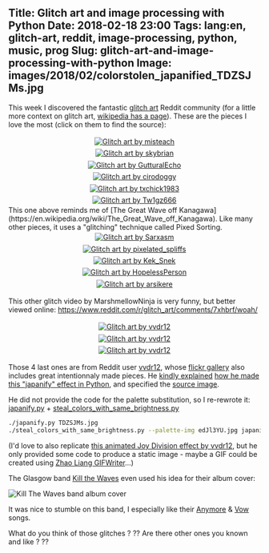 Title: Glitch art and image processing with Python
Date: 2018-02-18 23:00
Tags: lang:en, glitch-art, reddit, image-processing, python, music, prog
Slug: glitch-art-and-image-processing-with-python
Image: images/2018/02/colorstolen_japanified_TDZSJMs.jpg
---

This week I discovered the fantastic [glitch art](https://www.reddit.com/r/glitch_art) Reddit community
(for a little more context on glitch art, [wikipedia has a page](https://en.wikipedia.org/wiki/Glitch_art)).
These are the pieces I love the most (click on them to find the source):

<!-- The a > div > noscript seems not valid in terms of HTML syntax -->
<a href="https://www.reddit.com/r/glitch_art/comments/7x3ps0/dream_girl_gaze/">
<div class="lazyload" data-noscript=""><noscript><img alt="Glitch art by misteach" src="images/2018/02/pd1gx9xucuf01.jpg"></noscript></div>
</a>

<a href="https://www.reddit.com/r/glitch_art/comments/75ok6f/walk_it_off/">
<div class="lazyload" data-noscript=""><noscript><img alt="Glitch art by skybrian" src="images/2018/02/zqvSQdO.png"></noscript></div>
</a>

<a href="https://www.reddit.com/r/glitch_art/comments/5wbei8/pxl_rain/">
<div class="lazyload" data-noscript=""><noscript><img alt="Glitch art by GutturalEcho" src="images/2018/02/ljc76jy3s8iy.jpg"></noscript></div>
</a>

<a href="https://www.reddit.com/r/pixelsorting/comments/757ung/a_bit_of_rain/">
<div class="lazyload" data-noscript=""><noscript><img alt="Glitch art by cirodoggy" src="images/2018/02/31t7i2m9rrqz.jpg"></noscript></div>
</a>

<a href="https://www.reddit.com/r/glitch_art/comments/7glph4/the_heavens_opened_up_when_the_rain_came/">
<div class="lazyload" data-noscript=""><noscript><img alt="Glitch art by txchick1983" src="images/2018/02/fBb1s47.png"></noscript></div>
</a>

<a href="https://www.reddit.com/r/pixelsorting/comments/61iwka/liquid_metal/">
<div class="lazyload" data-noscript=""><noscript><img alt="Glitch art by Tw1gz666" src="images/2018/02/tap4xb93enny.jpg"></noscript></div>
</a>
This one above reminds me of [The Great Wave off Kanagawa](https://en.wikipedia.org/wiki/The_Great_Wave_off_Kanagawa).
Like many other pieces, it uses a "glitching" technique called Pixed Sorting.

<a href="https://www.reddit.com/r/glitch_art/comments/6nsxna/city_lights/">
<div class="lazyload" data-noscript=""><noscript><img alt="Glitch art by Sarxasm" src="images/2018/02/DKgMD0A.jpg"></noscript></div>
</a>

<a href="https://www.reddit.com/r/pixelsorting/comments/7b3u4x/have_you_ever_retired_a_human_by_mistake/">
<div class="lazyload" data-noscript=""><noscript><img alt="Glitch art by pixelated_spliffs" src="images/2018/02/nxmkk00scbwz.jpg"></noscript></div>
</a>

<a href="https://www.reddit.com/r/glitch_art/comments/79bm2k/lost_city/">
<div class="lazyload" data-noscript=""><noscript><img alt="Glitch art by Kek_Snek" src="images/2018/02/ep2fjwlh3muz.jpg"></noscript></div>
</a>

<a href="https://www.reddit.com/r/glitch_art/comments/22dk1u/wakegif/">
<div class="lazyload" data-noscript=""><noscript><img alt="Glitch art by HopelessPerson" src="images/2018/02/SFVf5ov.gif"></noscript></div>
</a>

<a href="https://www.reddit.com/r/glitch_art/comments/6ylvyw/you_cant_handle_the_glitch_by_arsikere/">
<div class="lazyload" data-noscript=""><noscript><img alt="Glitch art by arsikere" src="images/2018/02/AWlGFnu.gif"></noscript></div>
</a>

This other glitch video by MarshmellowNinja is very funny, but better viewed online: <https://www.reddit.com/r/glitch_art/comments/7xhbrf/woah/>

<a href="https://www.reddit.com/r/glitch_art/comments/26w188/a_landscape_piece/">
<div class="lazyload" data-noscript=""><noscript><img alt="Glitch art by vvdr12" src="images/2018/02/vvdr12_14116705239_cd7ae031e4_k.jpg"></noscript></div>
</a>

<a href="https://www.reddit.com/r/glitch_art/comments/1kztnf/japanization_python_pixel_editing_bug/">
<div class="lazyload" data-noscript=""><noscript><img alt="Glitch art by vvdr12" src="images/2018/02/vvdr12_9655801399_c763157694_o.png"></noscript></div>
</a>

<a href="https://www.flickr.com/photos/vvdr12/10343539123/">
<div class="lazyload" data-noscript=""><noscript><img alt="Glitch art by vvdr12" src="images/2018/02/vvdr12_10343539123_128a0c8375_k.jpg"></noscript></div>
</a>

Those 4 last ones are from Reddit user [vvdr12](https://www.reddit.com/user/vvdr12), whose [flickr gallery](https://www.flickr.com/photos/vvdr12/) also includes great intentionnaly made pieces. He [kindly explained](https://www.reddit.com/r/glitch_art/comments/1kztnf/japanization_python_pixel_editing_bug/) [how he made this "japanify" effect in Python](https://www.reddit.com/r/glitch_art/comments/1p5mno/elephant_hill/), and specified the [source image](http://imgur.com/TDZSJMs).

He did not provide the code for the palette substitution, so I re-rewrote it: [japanify.py](https://github.com/Lucas-C/dotfiles_and_notes/blob/master/languages/python/img_processing/japanify.py) + [steal_colors_with_same_brightness.py](https://github.com/Lucas-C/dotfiles_and_notes/blob/master/languages/python/img_processing/steal_colors_with_same_brightness.py)
```bash
./japanify.py TDZSJMs.jpg
./steal_colors_with_same_brightness.py --palette-img edJl3YU.jpg japanified_TDZSJMs.jpg
```

(I'd love to also replicate [this animated Joy Division effect by vvdr12](https://imgur.com/Jcs4BMw), but he only provided some code to produce a static image - maybe a GIF could be created using [Zhao Liang GIFWriter](https://github.com/neozhaoliang/pywonderland/blob/master/src/wilson/encoder.py)...)

The Glasgow band [Kill the Waves](https://soundcloud.com/killthewaves) even used his idea for their album cover:

![Kill The Waves band album cover](http://i.imgur.com/JrPsI1y.jpg)

It was nice to stumble on this band, I especially like their [Anymore](https://soundcloud.com/tonguesmusic/anymore) & [Vow](https://soundcloud.com/killthewaves/vow) songs.

What do you think of those glitches ? ?? Are there other ones you known and like ? ??

<style>
img {
    max-height: 80vh;
}
.lazyload, .lazyloaded {
    padding: .2rem;
    display: flex;
    justify-content: center;
    align-items: center;
}
.lazyloading {
    opacity: 0;
}
.lazyloaded {
    opacity: 1;
    transition: opacity 300ms;
}
</style>
